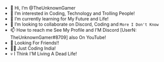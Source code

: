 - 👋 Hi, I’m @TheUnknownGamer
- 👀 I’m interested in Coding, Technology and Trolling People!
- 🌱 I’m currently learning for My Future and Life!
- 💞️ I’m looking to collaborate on Discord, Coding and `More I Don't Know`
- 📫 How to reach me See My Profile and I'M Discord [UserN: TheUnknownGamer#8709] also On YouTube! 
- 🤝 Looking For Friends!!
- 🧑‍💻 Just Coding India!
- 💀 I Think I'M Living A Dead Life!
<!---
TheUnknownGamer01/TheUnknownGamer01 is a ✨ special ✨ repository because its `README.md` (this file) appears on your GitHub profile.
You can click the Preview link to take a look at your changes.
--->
